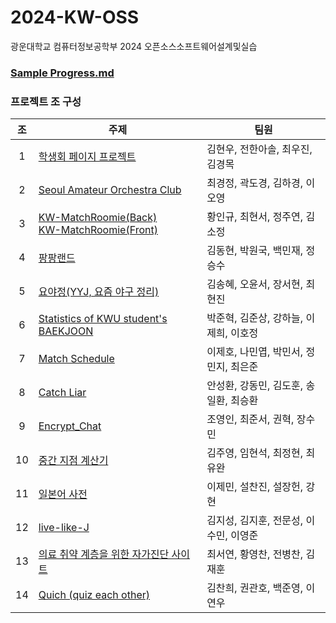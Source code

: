 # 2024-KW-OSS
광운대학교 컴퓨터정보공학부 2024 오픈소스소프트웨어설계및실습

### [Sample Progress.md](https://github.com/kw-dhshin/2024-KW-OSS/blob/main/PROGRESS.md)

### 프로젝트 조 구성

| 조 | 주제 | 팀원 |
| :---: | --- | --- |
| 1 | [학생회 페이지 프로젝트](https://github.com/kh-woo/WebSandbox_1) | 김현우, 전한아솔, 최우진, 김경목 |
| 2 | [Seoul Amateur Orchestra Club](https://github.com/kyeongjeong/Seoul_amateur_orchestra_club) | 최경정, 곽도경, 김하경, 이오영 |
| 3 | [KW-MatchRoomie(Back)](https://github.com/openSource-3Team/KW-MatchRoomie-BE) <br> [KW-MatchRoomie(Front)](https://github.com/openSource-3Team/KW-MatchRoomie-FE) | 황인규, 최현서, 정주연, 김소정 |
| 4 | [팡팡랜드](https://github.com/ehdgus3130/KW_OSS_4TeamProject/tree/main) | 김동현, 박원국, 백민재, 정승수 |
| 5 | [요야정(YYJ, 요즘 야구 정리)](https://github.com/choehyeonjin/OSS-YYJ-group5) | 김송혜, 오윤서, 장서현, 최현진 |
| 6 | [Statistics of KWU student's BAEKJOON](https://github.com/sjml2002/oss_kwboj_6) | 박준혁, 김준상, 강하늘, 이제희, 이호정 |
| 7 | [Match Schedule](https://github.com/color1478/kwu-op-sw-team7) | 이제호, 나민엽, 박민서, 정민지, 최은준 |
| 8 | [Catch Liar](https://github.com/anseonghwan/KW_Open-Source_Project_team08) | 안성환, 강동민, 김도훈, 송일환, 최승환 |
| 9 | [Encrypt_Chat](https://github.com/Acidosnow/Encrypt_Chat_9) | 조영인, 최준서, 권혁, 장수민 |
| 10 | [중간 지점 계산기](https://github.com/cssrex/kw-2024-group10) | 김주영, 임현석, 최정현, 최유완 |
| 11 | [일본어 사전](https://github.com/seolbea/kw_team_11_project) | 이제민, 설찬진, 설장헌, 강현 |
| 12 | [live-like-J](https://github.com/z2sseong2/live-like-J-Group-12-) | 김지성, 김지훈, 전문성, 이수민, 이영준 |
| 13 | [의료 취약 계층을 위한 자가진단 사이트](https://github.com/hO-chan/24_OSS_13) | 최서연, 황영찬, 전병찬, 김재훈 |
| 14 | [Quich (quiz each other)](https://github.com/HoKwaan/Team14-Project) | 김찬희, 권관호, 백준영, 이연우 |
